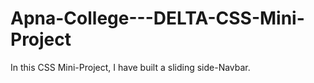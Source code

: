 # Apna-College---DELTA-CSS-Mini-Project
In this CSS Mini-Project, I have built a sliding side-Navbar.
